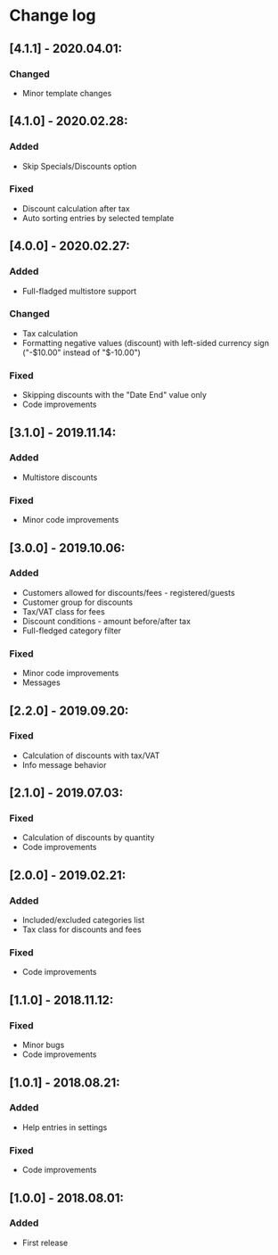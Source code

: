 # Change log

## [4.1.1] - 2020.04.01:
### Changed
- Minor template changes

## [4.1.0] - 2020.02.28:
### Added
- Skip Specials/Discounts option
### Fixed
- Discount calculation after tax
- Auto sorting entries by selected template

## [4.0.0] - 2020.02.27:
### Added
- Full-fladged multistore support
### Changed
- Tax calculation
- Formatting negative values (discount) with left-sided currency sign ("-$10.00" instead of "$-10.00")
### Fixed
- Skipping discounts with the "Date End" value only
- Code improvements

## [3.1.0] - 2019.11.14:
### Added
- Multistore discounts
### Fixed
- Minor code improvements

## [3.0.0] - 2019.10.06:
### Added
- Customers allowed for discounts/fees - registered/guests
- Customer group for discounts
- Tax/VAT class for fees
- Discount conditions - amount before/after tax
- Full-fledged category filter
### Fixed
- Minor code improvements
- Messages

## [2.2.0] - 2019.09.20:
### Fixed
- Calculation of discounts with tax/VAT
- Info message behavior

## [2.1.0] - 2019.07.03:
### Fixed
- Calculation of discounts by quantity
- Code improvements

## [2.0.0] - 2019.02.21:
### Added
- Included/excluded categories list
- Tax class for discounts and fees
### Fixed
- Code improvements

## [1.1.0] - 2018.11.12:
### Fixed
- Minor bugs
- Code improvements

## [1.0.1] - 2018.08.21:
### Added
- Help entries in settings
### Fixed
- Code improvements

## [1.0.0] - 2018.08.01:
### Added
- First release
